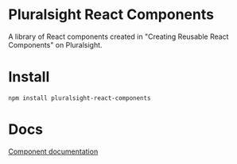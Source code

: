# Pluralsight React Components

A library of React components created in "Creating Reusable React Components" on Pluralsight.

# Install
```
npm install pluralsight-react-components
```

# Docs
[Component documentation](http://coryhouse.github.io/pluralsight-reusable-components-cra)
